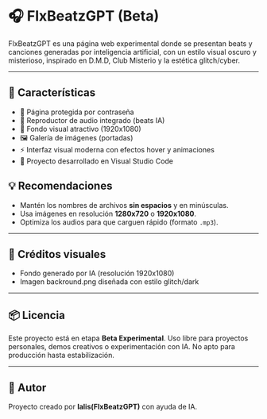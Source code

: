 # 🎧 FlxBeatzGPT (Beta)

FlxBeatzGPT es una página web experimental donde se presentan beats y canciones generadas por inteligencia artificial, con un estilo visual oscuro y misterioso, inspirado en D.M.D, Club Misterio y la estética glitch/cyber.

---

## 🚀 Características

- 🔐 Página protegida por contraseña
- 🎼 Reproductor de audio integrado (beats IA)
- 🎨 Fondo visual atractivo (1920x1080)
- 🖼️ Galería de imágenes (portadas)
- ⚡ Interfaz visual moderna con efectos hover y animaciones
- 📁 Proyecto desarrollado en Visual Studio Code

## 💡 Recomendaciones

- Mantén los nombres de archivos **sin espacios** y en minúsculas.
- Usa imágenes en resolución **1280x720** o **1920x1080**.
- Optimiza los audios para que carguen rápido (formato `.mp3`).

---

## 📸 Créditos visuales

- Fondo generado por IA (resolución 1920x1080)
- Imagen backround.png diseñada con estilo glitch/dark

---

## 📦 Licencia

Este proyecto está en etapa **Beta Experimental**. Uso libre para proyectos personales, demos creativos o experimentación con IA. No apto para producción hasta estabilización.

---

## 🧠 Autor

Proyecto creado por **lalis(FlxBeatzGPT)** con ayuda de IA.